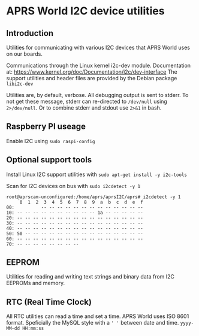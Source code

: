 # APRS World I2C device utilities

## Introduction

Utilities for communicating with various I2C devices that APRS World uses on our boards. 

Communications through the Linux kernel i2c-dev module. Documentation at:
https://www.kernel.org/doc/Documentation/i2c/dev-interface
The support utilities and header files are provided by the Debian package `libi2c-dev`

Utilities are, by default, verbose. All debugging output is sent to stderr. To not get these message, stderr can re-directed to `/dev/null` using `2>/dev/null`. Or to combine stderr and stdout use `2>&1` in bash.

## Raspberry PI useage

Enable I2C using `sudo raspi-config`

## Optional support tools 
Install Linux I2C support utilities with `sudo apt-get install -y i2c-tools`

Scan for I2C devices on bus with `sudo i2cdetect -y 1`

```
root@aprscam-unconfigured:/home/aprs/aprsI2C/aprs# i2cdetect -y 1
     0  1  2  3  4  5  6  7  8  9  a  b  c  d  e  f
00:          -- -- -- -- -- -- -- -- -- -- -- -- -- 
10: -- -- -- -- -- -- -- -- -- -- 1a -- -- -- -- -- 
20: -- -- -- -- -- -- -- -- -- -- -- -- -- -- -- -- 
30: -- -- -- -- -- -- -- -- -- -- -- -- -- -- -- -- 
40: -- -- -- -- -- -- -- -- -- -- -- -- -- -- -- -- 
50: 50 -- -- -- -- -- -- -- -- -- -- -- -- -- -- -- 
60: -- -- -- -- -- -- -- -- -- -- -- -- -- -- -- -- 
70: -- -- -- -- -- -- -- --
```



## EEPROM
Utilities for reading and writing text strings and binary data from I2C EEPROMs and memory.

## RTC (Real Time Clock)

All RTC utilities can read a time and set a time. APRS World uses ISO 8601 format. Speficially the MySQL style with a `' '` between date and time. `yyyy-MM-dd HH:mm:ss`
